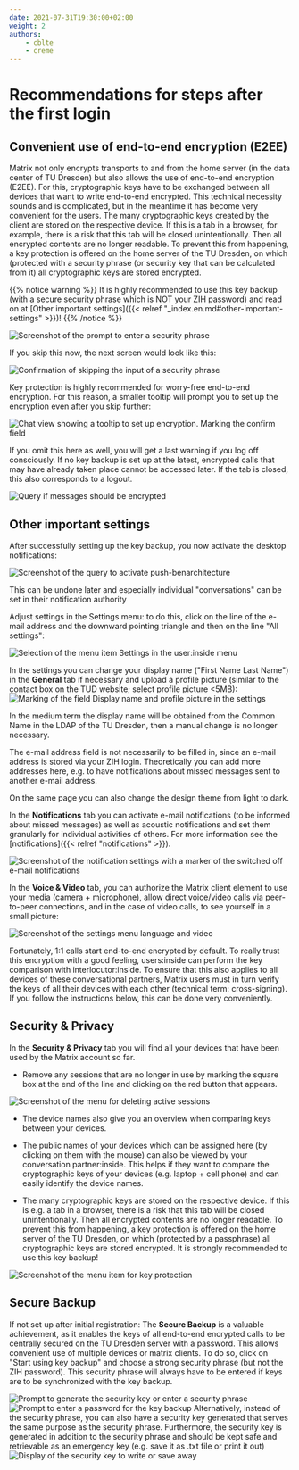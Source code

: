 ```yaml
---
date: 2021-07-31T19:30:00+02:00
weight: 2
authors:
    - cblte
    - creme
---
```


# Recommendations for steps after the first login

## Convenient use of end-to-end encryption (E2EE)

Matrix not only encrypts transports to and from the home server (in the data center of TU Dresden) but also allows the use of end-to-end encryption (E2EE). For this, cryptographic keys have to be exchanged between all devices that want to write end-to-end encrypted. This technical necessity sounds and is complicated, but in the meantime it has become very convenient for the users. The many cryptographic keys created by the client are stored on the respective device. If this is a tab in a browser, for example, there is a risk that this tab will be closed unintentionally. Then all encrypted contents are no longer readable. To prevent this from happening, a key protection is offered on the home server of the TU Dresden, on which (protected with a security phrase (or security key that can be calculated from it) all cryptographic keys are stored encrypted. 

{{% notice warning %}}
It is highly recommended to use this key backup (with a secure security phrase which is NOT your ZIH password) and read on at [Other important settings]({{< relref "_index.en.md#other-important-settings" >}})!
{{% /notice %}}
   
![Screenshot of the prompt to enter a security phrase](/images/01_Restore-Session_en.png)

If you skip this now, the next screen would look like this:
   
![Confirmation of skipping the input of a security phrase](/images/03_Cancel-Restore_en.png)

Key protection is highly recommended for worry-free end-to-end encryption. For this reason, a smaller tooltip will prompt you to set up the encryption even after you skip further:
   
![Chat view showing a tooltip to set up encryption. Marking the confirm field](/images/04_Notification_en.png)

If you omit this here as well, you will get a last warning if you log off consciously. If no key backup is set up at the latest, encrypted calls that may have already taken place cannot be accessed later. If the tab is closed, this also corresponds to a logout.
   
![Query if messages should be encrypted](/images/05_Logout-Notify_en.png)

## Other important settings

After successfully setting up the key backup, you now activate the desktop notifications:
   
   ![Screenshot of the query to activate push-benarchitecture](/images/06_Enable-Notifications_en.png)

   This can be undone later and especially individual "conversations" can be set in their notification authority

Adjust settings in the Settings menu: to do this, click on the line of the e-mail address and the downward pointing triangle and then on the line "All settings":

![Selection of the menu item Settings in the user:inside menu](/images/06_Settings_en.png)

In the settings you can change your display name ("First Name Last Name") in the **General** tab if necessary and upload a profile picture (similar to the contact box on the TUD website; select profile picture <5MB):
![Marking of the field Display name and profile picture in the settings](/images/06_Settings-Names_en.png)

In the medium term the display name will be obtained from the Common Name in the LDAP of the TU Dresden, then a manual change is no longer necessary.

The e-mail address field is not necessarily to be filled in, since an e-mail address is stored via your ZIH login. Theoretically you can add more addresses here, e.g. to have notifications about missed messages sent to another e-mail address.

On the same page you can also change the design theme from light to dark.

In the **Notifications** tab you can activate e-mail notifications (to be informed about missed messages) as well as acoustic notifications and set them granularly for individual activities of others. For more information see the [notifications]({{< relref "notifications" >}}).

![Screenshot of the notification settings with a marker of the switched off e-mail notifications](/images/06_Settings-EMailNotify_en.png)

In the **Voice & Video** tab, you can authorize the Matrix client element to use your media (camera + microphone), allow direct voice/video calls via peer-to-peer connections, and in the case of video calls, to see yourself in a small picture:

![Screenshot of the settings menu language and video](/images/06_Settings-Media_en.png)

Fortunately, 1:1 calls start end-to-end encrypted by default. To really trust this encryption with a good feeling, users:inside can perform the key comparison with interlocutor:inside. To ensure that this also applies to all devices of these conversational partners, Matrix users must in turn verify the keys of all their devices with each other (technical term: cross-signing). If you follow the instructions below, this can be done very conveniently.

## Security & Privacy
In the **Security & Privacy** tab you will find all your devices that have been used by the Matrix account so far. 

* Remove any sessions that are no longer in use by marking the square box at the end of the line and clicking on the red button that appears.
  
![Screenshot of the menu for deleting active sessions](/images/09_Delete-Sessions_en.png)

* The device names also give you an overview when comparing keys between your devices. 

* The public names of your devices which can be assigned here (by clicking on them with the mouse) can also be viewed by your conversation partner:inside.  This helps if they want to compare the cryptographic keys of your devices (e.g. laptop + cell phone) and can easily identify the device names.

* The many cryptographic keys are stored on the respective device. If this is e.g. a tab in a browser, there is a risk that this tab will be closed unintentionally. Then all encrypted contents are no longer readable. To prevent this from happening, a key protection is offered on the home server of the TU Dresden, on which (protected by a passphrase) all cryptographic keys are stored encrypted. It is strongly recommended to use this key backup!

![Screenshot of the menu item for key protection](/images/10_Setup-Keystore_en.png)

## Secure Backup
If not set up after initial registration: The **Secure Backup** is a valuable achievement, as it enables the keys of all end-to-end encrypted calls to be centrally secured on the TU Dresden server with a password. This allows convenient use of multiple devices or matrix clients. To do so, click on "Start using key backup" and choose a strong security phrase (but not the ZIH password). This security phrase will always have to be entered if keys are to be synchronized with the key backup.

![Prompt to generate the security key or enter a security phrase](/images/11_Setup-Key_en.png)
![Prompt to enter a password for the key backup](/images/12_Enter-Key_en.png)
Alternatively, instead of the security phrase, you can also have a security key generated that serves the same purpose as the security phrase. Furthermore, the security key is generated in addition to the security phrase and should be kept safe and retrievable as an emergency key (e.g. save it as .txt file or print it out) 
![Display of the security key to write or save away](/images/13_Present-Key_en.png) 

